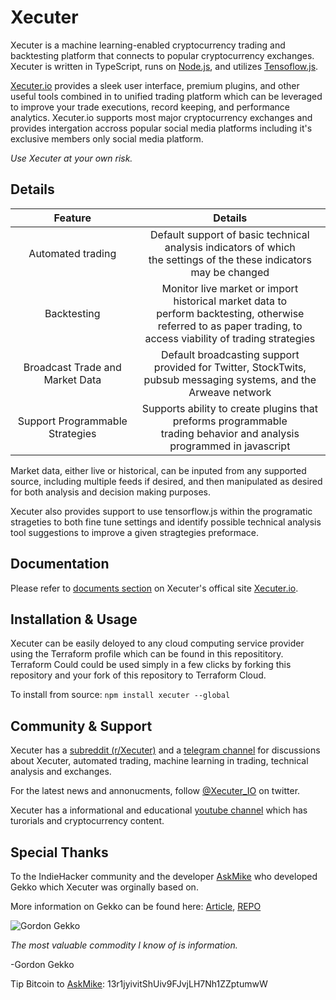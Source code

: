 # Xecuter

Xecuter is a machine learning-enabled cryptocurrency trading and backtesting platform that connects to popular cryptocurrency exchanges. Xecuter is written in TypeScript, runs on [Node.js](http://nodejs.org), and utilizes [Tensoflow.js](https://www.tensorflow.org/js).

[Xecuter.io](https://www.Xecuter.io) provides a sleek user interface, premium plugins, and other useful tools combined in to unified trading platform which can be leveraged to improve your trade executions, record keeping, and performance analytics. Xecuter.io supports most major cryptocurrency exchanges and provides intergation accross popular social media platforms including it's exclusive  members only social media platform.

*Use Xecuter at your own risk.*

## Details

| Feature 	| Details 	|
|:-------------------------------:	|:--------------------------------------------------------------------------------------------------------------------------------------------------------------------:	|
| Automated trading 	| Default support of basic technical analysis indicators of which <br>the settings of the these indicators may be changed 	|
| Backtesting 	| Monitor live market or import historical market data to<br>perform backtesting, otherwise referred to as paper trading, to<br>access viability of trading strategies 	|
| Broadcast Trade and Market Data 	| Default broadcasting support provided for Twitter, StockTwits,<br>pubsub messaging systems, and the Arweave network 	|
| Support Programmable Strategies 	| Supports ability to create plugins that preforms programmable<br>trading behavior and analysis programmed in javascript 	|

Market data, either live or historical, can be inputed from any supported source, including multiple feeds if desired, and then manipulated as desired for both analysis and decision making purposes.

Xecuter also provides support to use tensorflow.js within the programatic strageties to both fine tune settings and identify possible technical analysis tool suggestions to improve a given stragtegies preformace. 

## Documentation

Please refer to [documents section](https://docs.xecuter.io) on Xecuter's offical site [Xecuter.io](https://www.xecuter.io).

## Installation & Usage

Xecuter can be easily deloyed to any cloud computing service provider using the Terraform profile which can be found in this reposititory. Terraform Could could be used simply in a few clicks by forking this repository and your fork of this repository to Terraform Cloud.

To install from source:
`
npm install xecuter --global
`

## Community & Support

Xecuter has a [subreddit (r/Xecuter)](https://www.reddit.com/r/Xecuter/) and a [telegram channel](https://t.me/xecuteroffical) for discussions about Xecuter, automated trading, machine learning in trading, technical analysis and exchanges. 

For the latest news and annonucments, follow [@Xecuter_IO](https://twitter.com/Xecuter_IO) on twitter.

Xecuter has a informational and educational [youtube channel](https://www.youtube.com/channel/UCmvFJnLpX9MgiNfgGy3_iFQ/featured) which has turorials and cryptocurrency content.

## Special Thanks

To the IndieHacker community and the developer [AskMike](https://github.com/askmike) who developed Gekko which Xecuter was orginally based on.

More information on Gekko can be found here: 
[Article](https://medium.com/@gekkoplus/archiving-open-source-gekko-dba02e6efc7), [REPO](https://github.com/askmike/gekko)

![Gordon Gekko](http://mikevanrossum.nl/static/gekko.jpg)

*The most valuable commodity I know of is information.*

-Gordon Gekko

Tip Bitcoin to [AskMike](https://github.com/askmike): 13r1jyivitShUiv9FJvjLH7Nh1ZZptumwW
